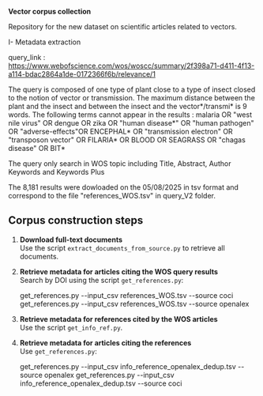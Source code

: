 **Vector corpus collection**

Repository for the new dataset on scientific articles related to vectors.

I- Metadata extraction

query_link : https://www.webofscience.com/wos/woscc/summary/2f398a71-d411-4f13-a114-bdac2864a1de-0172366f6b/relevance/1

The query is composed of one type of plant close to a type of insect closed to the notion of vector or transmission. The maximum distance between the plant and the insect and between the insect and the vector*/transmi* is 9 words. The following terms cannot appear in the results : malaria OR "west nile virus" OR dengue OR zika OR "human disease*" OR "human pathogen" OR "adverse-effects"OR ENCEPHAL* OR "transmission electron" OR "transposon vector" OR FILARIA* OR BLOOD OR SEAGRASS OR "chagas disease" OR BIT*

The query only search in WOS topic including Title, Abstract, Author Keywords and Keywords Plus


The 8,181 results were dowloaded on the 05/08/2025 in tsv format and correspond to the file "references_WOS.tsv" in query_V2 folder.


## Corpus construction steps

1. **Download full-text documents**  
   Use the script `extract_documents_from_source.py` to retrieve all documents.

2. **Retrieve metadata for articles citing the WOS query results**  
   Search by DOI using the script `get_references.py`:

   get_references.py --input_csv references_WOS.tsv --source coci
   get_references.py --input_csv references_WOS.tsv --source openalex

3. **Retrieve metadata for references cited by the WOS articles**  
   Use the script `get_info_ref.py`.

4. **Retrieve metadata for articles citing the references**  
   Use `get_references.py`:

   get_references.py --input_csv info_reference_openalex_dedup.tsv --source openalex
   get_references.py --input_csv info_reference_openalex_dedup.tsv --source coci
